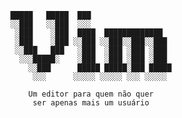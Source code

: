 






                           █████   █████  ███                 
                           ░░███   ░░███  ░░░                  
                            ░███    ░███  ████  █████████████  
                            ░███    ░███ ░░███ ░░███░░███░░███ 
                            ░░███   ███   ░███  ░███ ░███ ░███ 
                             ░░░█████░    ░███  ░███ ░███ ░███ 
                               ░░███      █████ █████░███ █████
                                ░░░      ░░░░░ ░░░░░ ░░░ ░░░░░ 

                               Um editor para quem não quer
                                ser apenas mais um usuário





